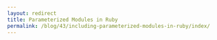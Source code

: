 ```yaml
---
layout: redirect
title: Parameterized Modules in Ruby
permalink: /blog/43/including-parameterized-modules-in-ruby/index/
---
```

